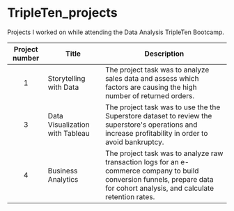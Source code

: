# TripleTen_projects
Projects I worked on while attending the Data Analysis TripleTen Bootcamp.


| Project number | Title | Description |
| :-----------: | ----------- |----------- |
| 1 | Storytelling with Data | The project task was to analyze sales data and assess which factors are causing the high number of returned orders. |
| 3 | Data Visualization with Tableau | The project task was to use the the Superstore dataset to review the superstore's operations and increase profitability in order to avoid bankruptcy. |
| 4 | Business Analytics | The project task was to analyze raw transaction logs for an e-commerce company to build conversion funnels, prepare data for cohort analysis, and calculate retention rates. |
